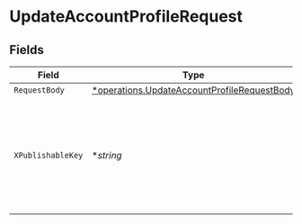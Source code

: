 # UpdateAccountProfileRequest


## Fields

| Field                                                                                                                                                                 | Type                                                                                                                                                                  | Required                                                                                                                                                              | Description                                                                                                                                                           |
| --------------------------------------------------------------------------------------------------------------------------------------------------------------------- | --------------------------------------------------------------------------------------------------------------------------------------------------------------------- | --------------------------------------------------------------------------------------------------------------------------------------------------------------------- | --------------------------------------------------------------------------------------------------------------------------------------------------------------------- |
| `RequestBody`                                                                                                                                                         | [*operations.UpdateAccountProfileRequestBody](../../../pkg/models/operations/updateaccountprofilerequestbody.md)                                                      | :heavy_minus_sign:                                                                                                                                                    | N/A                                                                                                                                                                   |
| `XPublishableKey`                                                                                                                                                     | **string*                                                                                                                                                             | :heavy_minus_sign:                                                                                                                                                    | The publicly viewable identifier used to identify a merchant division. This key is found in the Developer > API section of the Bolt Merchant Dashboard [RECOMMENDED]. |